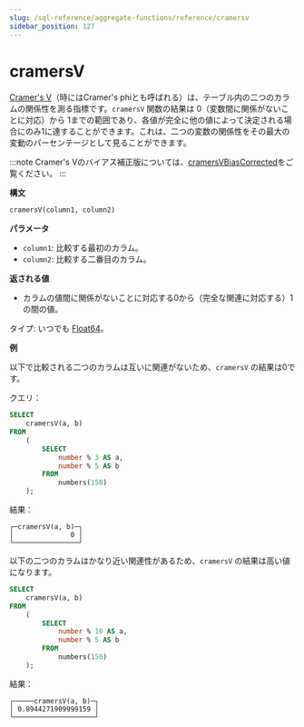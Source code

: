 ```yaml
---
slug: /sql-reference/aggregate-functions/reference/cramersv
sidebar_position: 127
---
```


# cramersV

[Cramer's V](https://en.wikipedia.org/wiki/Cram%C3%A9r%27s_V)（時にはCramer's phiとも呼ばれる）は、テーブル内の二つのカラムの関係性を測る指標です。`cramersV` 関数の結果は 0（変数間に関係がないことに対応）から 1までの範囲であり、各値が完全に他の値によって決定される場合にのみ1に達することができます。これは、二つの変数の関係性をその最大の変動のパーセンテージとして見ることができます。

:::note
Cramer's Vのバイアス補正版については、[cramersVBiasCorrected](./cramersvbiascorrected.md)をご覧ください。
:::

**構文**

```sql
cramersV(column1, column2)
```

**パラメータ**

- `column1`: 比較する最初のカラム。
- `column2`: 比較する二番目のカラム。

**返される値**

- カラムの値間に関係がないことに対応する0から（完全な関連に対応する）1の間の値。

タイプ: いつでも [Float64](../../../sql-reference/data-types/float.md)。

**例**

以下で比較される二つのカラムは互いに関連がないため、`cramersV` の結果は0です。

クエリ：

```sql
SELECT
    cramersV(a, b)
FROM
    (
        SELECT
            number % 3 AS a,
            number % 5 AS b
        FROM
            numbers(150)
    );
```

結果：

```response
┌─cramersV(a, b)─┐
│              0 │
└────────────────┘
```

以下の二つのカラムはかなり近い関連性があるため、`cramersV` の結果は高い値になります。

```sql
SELECT
    cramersV(a, b)
FROM
    (
        SELECT
            number % 10 AS a,
            number % 5 AS b
        FROM
            numbers(150)
    );
```

結果：

```response
┌─────cramersV(a, b)─┐
│ 0.8944271909999159 │
└────────────────────┘
```
